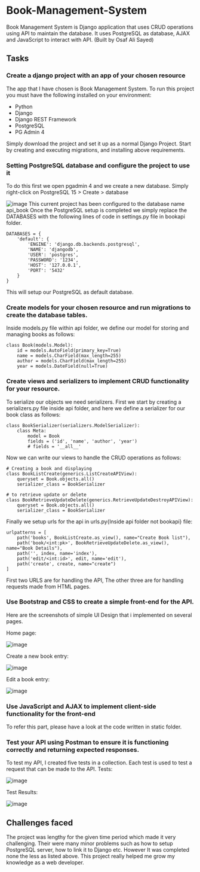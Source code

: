 # Book-Management-System
Book Management System is Django application that uses CRUD operations using API to maintain the database. It uses PostgreSQL as database, AJAX and JavaScript to interact with API. (Built by Osaf Ali Sayed)

## Tasks
### Create a django project with an app of your chosen resource
The app that I have chosen is Book Management System. To run this project you must have the following installed on your environment:
+ Python
+ Django
+ Django REST Framework
+ PostgreSQL
+ PG Admin 4

Simply download the project and set it up as a normal Django Project. Start by creating and executing migrations, and installing above requirements.

### Setting PostgreSQL database and configure the project to use it
To do this first we open pgadmin 4 and we create a new database. Simply right-click on PostgreSQL 15 > Create > database


![image](https://github.com/OsafAliSayed/Book-Management-System/assets/99737087/4a5f94ff-c26b-47a8-910c-8b340b852216)
This current project has been configured to the database name api_book
Once the PostgreSQL setup is completed we simply replace the DATABASES with the following lines of code in settings.py file in bookapi folder.
```
DATABASES = {
    'default': {
        'ENGINE': 'django.db.backends.postgresql',
        'NAME': 'djangodb',
        'USER': 'postgres',
        'PASSWORD': '1234',
        'HOST': '127.0.0.1',
        'PORT': '5432'
    }
}
```
This will setup our PostgreSQL as default database.

### Create models for your chosen resource and run migrations to create the database tables.
Inside models.py file within api folder, we define our model for storing and managing books as follows:
``` 
class Book(models.Model):
    id = models.AutoField(primary_key=True)
    name = models.CharField(max_length=255)
    author = models.CharField(max_length=255)
    year = models.DateField(null=True)
```

### Create views and serializers to implement CRUD functionality for your resource.
To serialize our objects we need serializers. First we start by creating a serializers.py file inside api folder, and here we define a serializer for our book class as follows:

```
class BookSerializer(serializers.ModelSerializer):
    class Meta:
        model = Book
        fields = ('id', 'name', 'author', 'year')
        # fields = '__all__'
```

Now we can write our views to handle the CRUD operations as follows:

```
# Creating a book and displaying 
class BookListCreate(generics.ListCreateAPIView):
    queryset = Book.objects.all()
    serializer_class = BookSerializer

# to retrieve update or delete
class BookRetrieveUpdateDelete(generics.RetrieveUpdateDestroyAPIView):
    queryset = Book.objects.all()
    serializer_class = BookSerializer
```

Finally we setup urls for the api in urls.py{Inside api folder not bookapi} file:
```
urlpatterns = [
    path('books', BookListCreate.as_view(), name="Create Book list"),
    path('book/<int:pk>', BookRetrieveUpdateDelete.as_view(), name="Book Details"),
    path('', index, name='index'),
    path('edit/<int:id>', edit, name='edit'),
    path('create', create, name="create")
]
```
First two URLS are for handling the API, The other three are for handling requests made from HTML pages.

### Use Bootstrap and CSS to create a simple front-end for the API.
Here are the screenshots of simple UI Design that i implemented on several pages.


Home page:


![image](https://github.com/OsafAliSayed/Book-Management-System/assets/99737087/4699ffef-67e4-42ee-a2e1-ca2757edd444)


Create a new book entry:


![image](https://github.com/OsafAliSayed/Book-Management-System/assets/99737087/a1d5c6f5-620d-4972-8186-c761aa62dd1a)


Edit a book entry:


![image](https://github.com/OsafAliSayed/Book-Management-System/assets/99737087/1ad07fe9-f0c8-4308-9e03-98c5e8941507)

### Use JavaScript and AJAX to implement client-side functionality for the front-end
To refer this part, please have a look at the code written in static folder.

### Test your API using Postman to ensure it is functioning correctly and returning expected responses.
To test my API, I created five tests in a collection. Each test is used to test a request that can be made to the API.
Tests:


![image](https://github.com/OsafAliSayed/Book-Management-System/assets/99737087/63e75418-5f17-40db-90f6-eabeaa575c44)


Test Results:


![image](https://github.com/OsafAliSayed/Book-Management-System/assets/99737087/cfd32bd0-5f77-4b00-b7cc-7f8179f0f5b0)

## Challenges faced
The project was lengthy for the given time period which made it very challenging. Their were many minor problems such as how to setup PostgreSQL server, how to link it to Django etc. However It was completed none the less as listed above. This project really helped me grow my knowledge as a web developer.


